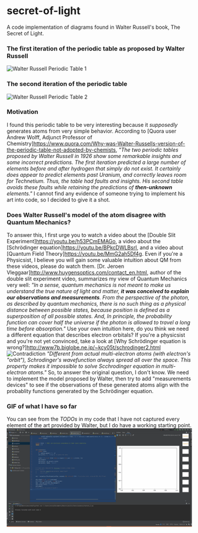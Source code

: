 # secret-of-light
A code implementation of diagrams found in Walter Russell's book, The Secret of Light. 

### The first iteration of the periodic table as proposed by Walter Russell
![Walter Russell Periodic Table 1](https://www.meta-synthesis.com/webbook/35_pt/russ.png)

### The second iteration of the periodic table
![Walter Russell Periodic Table 2](https://i.pinimg.com/originals/bf/ee/4d/bfee4db958a4b95b449aa074fdc8da9a.jpg)

### Motivation
I found this periodic table to be very interesting because it *supposedly* generates atoms from very simple behavior. According to [Quora user Andrew Wolff, Adjunct Professor of Chemistry]https://www.quora.com/Why-was-Walter-Russells-version-of-the-periodic-table-not-adopted-by-chemists, *"The two periodic tables proposed by Walter Russell in 1926 show some remarkable insights and some incorrect predictions. The first iteration predicted a large number of elements before and after hydrogen that simply do not exist. It certainly does appear to predict elements past Uranium, and correctly leaves room for Technetium. Thus, the table had faults and insights. His second table avoids these faults while retaining the predictions of **then-unknown** elements."* I cannot find any evidence of someone trying to implement his art into code, so I decided to give it a shot. 

### Does Walter Russell's model of the atom disagree with Quantum Mechanics? 
To answer this, I first urge you to watch a video about the [Double Slit Experiment]https://youtu.be/h53PCmEMAGo, a video about the [Schrödinger equation]https://youtu.be/BPkcDWLBsrI, and a video about [Quantum Field Theory]https://youtu.be/MmG2ah5Df4g. Even if you're a Physicsist, I believe you will gain some valuable intuition about QM from these videos, please do watch them. [Dr. Jeroen Vleggaar]http://www.huygensoptics.com/contact_en.html, author of the double slit experiment video, summarizes my view of Quantum Mechanics very well: *"In a sense, quantum mechanics is not meant to make us understand the true nature of light and matter, **it was conceived to explain our observations and measurements**. From the perspective of the photon, as described by quantum mechanics, there is no such thing as a physical distance between possible states, because position is defined as a superposition of all possible states. And, In principle, the probability function can cover half the universe if the photon is allowed to travel a long time before absorption."* Use your own intuition here, do you think we need a different equation that describes electron orbitals? If you're a physicsist and you're not yet convinced, take a look at [Why Schrödinger equation is wrong?]http://www7b.biglobe.ne.jp/~kcy05t/schrodinger2.html
![Contradiction](http://www7b.biglobe.ne.jp/~kcy05t/zu/shro/hy12.gif)
*"Different from actual multi-electron atoms (with electron's "orbit"), Schrodinger's wavefunction always spread all over the space. This property makes it impossible to solve Scchrodinger equation in multi-electron atoms."* So, to answer the original question, I don't know. We need to implement the model proposed by Walter, then try to add "measurements devices" to see if the observations of these generated atoms align with the probablity functions generated by the Schrödinger equation. 

### GIF of what I have so far
You can see from the *TODOs* in my code that I have not captured every element of the art provided by Walter, but I do have a working starting point. 
![My Code Running](live_update_walter_waves.gif)

